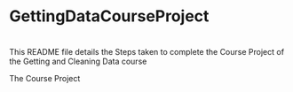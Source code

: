 # GettingDataCourseProject
#
This README file details the Steps taken to complete the Course Project of the Getting and Cleaning Data course

The Course Project 
